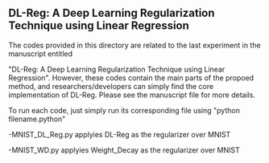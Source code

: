 ## DL-Reg: A Deep Learning Regularization Technique using Linear Regression

The codes provided in this directory are related to the last experiment in the manuscript entitled 

"DL-Reg: A Deep Learning Regularization Technique using Linear Regression". However, these codes contain the main parts of the propoed method, and researchers/developers can simply find the core implementation of DL-Reg. Please see the manuscript file for more details.


To run each code, just simply run its corresponding file using "python filename.python"


-MNIST_DL_Reg.py applyies DL-Reg as the regularizer over MNIST

-MNIST_WD.py applyies Weight_Decay as the regularizer over MNIST




